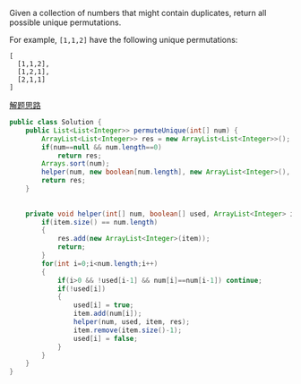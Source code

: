Given a collection of numbers that might contain duplicates, return all possible unique permutations.

For example,
`[1,1,2]` have the following unique permutations:
```
[
  [1,1,2],
  [1,2,1],
  [2,1,1]
]
```

[解题思路](http://blog.csdn.net/linhuanmars/article/details/21570835)


```java
public class Solution {
    public List<List<Integer>> permuteUnique(int[] num) {
        ArrayList<List<Integer>> res = new ArrayList<List<Integer>>();  
        if(num==null && num.length==0)  
            return res;  
        Arrays.sort(num);  
        helper(num, new boolean[num.length], new ArrayList<Integer>(), res);  
        return res; 
    }
    
    
    private void helper(int[] num, boolean[] used, ArrayList<Integer> item, List<List<Integer>> res){  
        if(item.size() == num.length)  
        {  
            res.add(new ArrayList<Integer>(item));  
            return;  
        }  
        for(int i=0;i<num.length;i++)  
        {  
            if(i>0 && !used[i-1] && num[i]==num[i-1]) continue;  
            if(!used[i])  
            {  
                used[i] = true;  
                item.add(num[i]);  
                helper(num, used, item, res);  
                item.remove(item.size()-1);  
                used[i] = false;  
            }  
        }  
    }  
}
```

